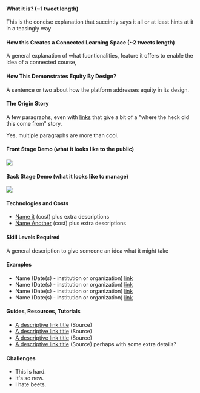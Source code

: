 <h4>What it is? (~1 tweet length)</h4>
<p>This is the concise explanation that succintly says it all or at least hints at it in a teasingly way</p>
<h4>How this Creates a Connected Learning Space (~2 tweets length)</h4> 
<p>A general explanation of what fucntionalities,  feature it offers to enable the idea of a connected course,</p>
<h4>How This Demonstrates Equity By Design?</h4> 
<p>A sentence or two about how the platform addresses equity in its design.</p>
<h4>The Origin Story</h4> 
<p>A few paragraphs, even with <a href="#" target="_blank">links</a> that give a bit of a "where the heck did this come from" story.</p>
<p>Yes, multiple paragraphs are more than cool.</p>
<h4>Front Stage Demo (what it looks like to the public)</h4> <p><img src="http://placehold.it/480x360&text=embed+code+for+your+video"></p>
<h4>Back Stage Demo (what it looks like to manage)</h4> <p><img src="http://placehold.it/480x360&text=embed+code+for+your+video"></p>
<h4>Technologies and Costs</h4> 
<ul> 
<li><a href="#" target="_blank">Name it</a> (cost) plus extra descriptions </li> 
<li><a href="#" target="_blank">Name Another</a> (cost) plus extra descriptions </li> 
</ul> 
<h4>Skill Levels Required</h4> 
<p>A general description to give someone an idea what it might take</p>
<h4>Examples</h4> 
<ul> 
<li>Name (Date(s) - institution or organization)  <a href="#" target="_blank">link</a></li> 
<li>Name (Date(s) - institution or organization)  <a href="#" target="_blank">link</a></li> 
<li>Name (Date(s) - institution or organization)  <a href="#" target="_blank">link</a></li> 
<li>Name (Date(s) - institution or organization)  <a href="#" target="_blank">link</a></li> 
</ul>
<h4>Guides, Resources, Tutorials</h4>
<ul>
<li><a href="#" target="_blank">A descriptive link title</a>  (Source)</li>
<li><a href="#" target="_blank">A descriptive link title</a>  (Source)</li>
<li><a href="#" target="_blank">A descriptive link title</a>  (Source)</li>
<li><a href="#" target="_blank">A descriptive link title</a>  (Source) perhaps with some extra details?</li>
</ul>
<h4>Challenges</h4> 
<ul> 
<li>This is hard.</li> 
<li>It's so new.</li> 
<li>I hate beets.</li> 
</ul>
